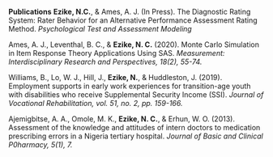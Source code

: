 **Publications**
**Ezike, N.C.**, & Ames, A. J. (In Press). The Diagnostic Rating System: Rater Behavior for an Alternative Performance Assessment Rating Method. _Psychological Test and Assessment Modeling_

Ames, A. J., Leventhal, B. C., & **Ezike, N. C.** (2020). Monte Carlo Simulation in Item Response Theory Applications Using SAS. _Measurement: Interdisciplinary Research and Perspectives, 18(2), 55-74._

Williams, B., Lo, W. J., Hill, J., **Ezike, N.**, & Huddleston, J. (2019). Employment supports in early work experiences for transition-age youth with disabilities who receive Supplemental Security Income (SSI). _Journal of Vocational Rehabilitation, vol. 51, no. 2, pp. 159-166._

Ajemigbitse, A. A., Omole, M. K., **Ezike, N. C.**, & Erhun, W. O. (2013). Assessment of the knowledge and attitudes of intern doctors to medication prescribing errors in a Nigeria tertiary hospital. _Journal of Basic and Clinical P0harmacy, 5(1), 7._

